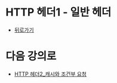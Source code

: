 # HTTP 헤더1 - 일반 헤더

- [뒤로가기](README.md)














# 다음 강의로

- [HTTP 헤더2_캐시와 조건부 요청](8.HTTP헤더2_캐시와조건부요청.md)